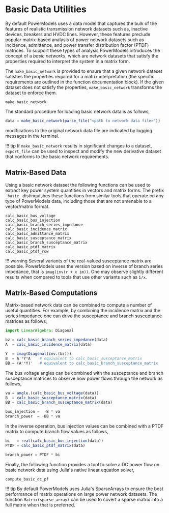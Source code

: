# Basic Data Utilities

By default PowerModels uses a data model that captures the bulk of the features
of realistic transmission network datasets such as, inactive devices, breakers
and HVDC lines. However, these features preclude popular matrix-based
analysis of power network datasets such as incidence, admittance, and power
transfer distribution factor (PTDF) matrices. To support these types of
analysis PowerModels introduces the concept of a _basic networks_, which are
network datasets that satisfy the properties required to interpret the system
in a matrix form.

The `make_basic_network` is provided to ensure that a given network dataset
satisfies the properties required for a matrix interpretation (the specific
requirements are outlined in the function documentation block). If the given
dataset does not satisfy the properties, `make_basic_network` transforms the
dataset to enforce them.

```@docs
make_basic_network
```

The standard procedure for loading basic network data is as follows,
```julia
data = make_basic_network(parse_file("<path to network data file>"))
```
modifications to the original network data file are indicated by logging
messages in the terminal.

!!! tip
    If `make_basic_network` results in significant changes to a dataset,
    `export_file` can be used to inspect and modify the new derivative dataset
    that conforms to the basic network requirements.


## Matrix-Based Data

Using a basic network dataset the following functions can be used to extract
key power system quantities in vectors and matrix forms. The prefix `_basic_`
distinguishes these functions from similar tools that operate on any type of
PowerModels data, including those that are not amenable to a vector/matrix
format.

```@docs
calc_basic_bus_voltage
calc_basic_bus_injection
calc_basic_branch_series_impedance
calc_basic_incidence_matrix
calc_basic_admittance_matrix
calc_basic_susceptance_matrix
calc_basic_branch_susceptance_matrix
calc_basic_ptdf_matrix
calc_basic_ptdf_row
```

!!! warning
    Several variants of the real-valued susceptance matrix are possible.
    PowerModels uses the version based on inverse of branch series impedance,
    that is `imag(inv(r + x im))`. One may observe slightly different results
    when compared to tools that use other variants such as `1/x`.


## Matrix-Based Computations

Matrix-based network data can be combined to compute a number of useful
quantities. For example, by combining the incidence matrix and the series
impedance one can drive the susceptance and branch susceptance matrices as follows,

```julia
import LinearAlgebra: Diagonal

bz = calc_basic_branch_series_impedance(data)
A  = calc_basic_incidence_matrix(data)

Y  = imag(Diagonal(inv.(bz)))
B  = A'*Y*A    # equivalent to calc_basic_susceptance_matrix
BB = (A'*Y)'   # equivalent to calc_basic_branch_susceptance_matrix
```

The bus voltage angles can be combined with the susceptance and branch susceptance
matrices to observe how power flows through the network as follows,

```julia
va = angle.(calc_basic_bus_voltage(data))
B  = calc_basic_susceptance_matrix(data)
BB = calc_basic_branch_susceptance_matrix(data)

bus_injection =  -B * va
branch_power  = -BB * va
```

In the inverse operation, bus injection values can be combined with a PTDF matrix to compute branch flow values as follows,

```julia
bi   = real(calc_basic_bus_injection(data))
PTDF = calc_basic_ptdf_matrix(data)

branch_power = PTDF * bi
```

Finally, the following function provides a tool to solve a DC power flow on
basic network data using Julia's native linear equation solver,

```@docs
compute_basic_dc_pf
```

!!! tip
    By default PowerModels uses Julia's SparseArrays to ensure the best
    performance of matrix operations on large power network datasets.
    The function `Matrix(sparse_array)` can be used to covert a sparse matrix
    into a full matrix when that is preferred.

